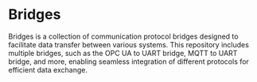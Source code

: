 # Bridges
Bridges is a collection of communication protocol bridges designed to facilitate data transfer between various systems. This repository includes multiple bridges, such as the OPC UA to UART bridge, MQTT to UART bridge, and more, enabling seamless integration of different protocols for efficient data exchange.
